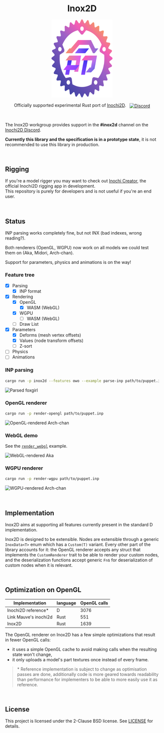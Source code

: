<p align="center">
  <h1 align="center">Inox2D</h1>
  <p align="center">
    <img width="200" height="256" src="inox2d_logo.svg">
  </p>
  <div align="center">

Officially supported experimental Rust port of [Inochi2D](https://github.com/Inochi2D/inochi2d).
    &nbsp;
    <a align="center" href="https://discord.gg/D5pzrmyqz3">
      <img align="center" src="https://img.shields.io/discord/855173611409506334?color=7289DA&label=%20&logo=discord&logoColor=white" alt="Discord" />
    </a>
  </div>
</p>

&nbsp;

The Inox2D workgroup provides support in the **#inox2d** channel on the [Inochi2D Discord][discord-invite].

**Currently this library and the specification is in a prototype state**, it is not recommended to use this library in production.

[discord-invite]: https://discord.com/invite/abnxwN6r9v

&nbsp;

## Rigging

If you're a model rigger you may want to check out [Inochi Creator](https://github.com/Inochi2D/inochi-creator), the official Inochi2D rigging app in development.  
This repository is purely for developers and is not useful if you're an end user.

&nbsp;

## Status

INP parsing works completely fine, but not INX (bad indexes, wrong reading?).

Both renderers (OpenGL, WGPU) now work on all models we could test them on (Aka, Midori, Arch-chan).

Support for parameters, physics and animations is on the way!

### Feature tree

- [x] Parsing
  - [x] INP format
- [x] Rendering
  - [x] OpenGL
    - [x] WASM (WebGL)
  - [x] WGPU
    - [ ] WASM (WebGL)
  - [ ] Draw List
- [x] Parameters
  - [x] Deforms (mesh vertex offsets)
  - [x] Values (node transform offsets)
  - [ ] Z-sort
- [ ] Physics
- [ ] Animations

### INP parsing

```sh
cargo run -p inox2d --features owo --example parse-inp path/to/puppet.inp
```

![Parsed foxgirl](https://0x0.st/o7sM.png)

### OpenGL renderer

```sh
cargo run -p render-opengl path/to/puppet.inp
```

![OpenGL-rendered Arch-chan](https://0x0.st/Hio6.png)

### WebGL demo

See the [`render_webgl`](/examples/render_webgl) example.

![WebGL-rendered Aka](https://user-images.githubusercontent.com/13885008/253771145-f3921ffb-6d37-481a-ad26-4a814d070209.png)

### WGPU renderer

```sh
cargo run -p render-wgpu path/to/puppet.inp
```

![WGPU-rendered Arch-chan](https://0x0.st/HzET.png)

&nbsp;

## Implementation

Inox2D aims at supporting all features currently present in the standard D implementation.

Inox2D is designed to be extensible. Nodes are extensible through a generic `InoxData<T>` enum which has a `Custom(T)` variant. Every other part of the library accounts for it: the OpenGL renderer accepts any struct that implements the `CustomRenderer` trait to be able to render your custom nodes, and the deserialization functions accept generic `Fn`s for deserialization of custom nodes when it is relevant.

&nbsp;

## Optimization on OpenGL

| Implementation        | language | OpenGL calls |
| --------------------- | -------- | ------------ |
| Inochi2D reference*   | D        | 3076         |
| Link Mauve's inochi2d | Rust     | 551          |
| Inox2D                | Rust     | 1639         |

The OpenGL renderer on Inox2D has a few simple optimizations that result in fewer OpenGL calls:

- it uses a simple OpenGL cache to avoid making calls when the resulting state won't change,
- it only uploads a model's part textures once instead of every frame.

> \* Reference implementation is subject to change as optimisation passes are done, additionally code is more geared towards readability than performance for implementers to be able to more easily use it as reference.

&nbsp;

## License

This project is licensed under the 2-Clause BSD license.
See [LICENSE](LICENSE) for details.
